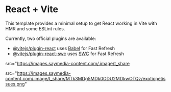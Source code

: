 # React + Vite

This template provides a minimal setup to get React working in Vite with HMR and some ESLint rules.

Currently, two official plugins are available:

- [@vitejs/plugin-react](https://github.com/vitejs/vite-plugin-react/blob/main/packages/plugin-react/README.md) uses [Babel](https://babeljs.io/) for Fast Refresh
- [@vitejs/plugin-react-swc](https://github.com/vitejs/vite-plugin-react-swc) uses [SWC](https://swc.rs/) for Fast Refresh

src="https://images.saymedia-content.com/.image/t_share

src="https://images.saymedia-content.com/.image/t_share/MTk3MDg5MDk0ODU2MDkwOTQz/exoticpetissues.png"